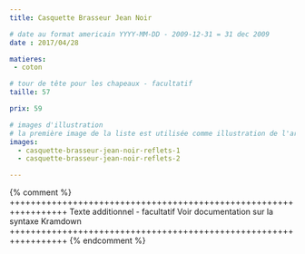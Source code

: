 ```yaml
---
title: Casquette Brasseur Jean Noir

# date au format americain YYYY-MM-DD - 2009-12-31 = 31 dec 2009
date : 2017/04/28

matieres:
 - coton

# tour de tête pour les chapeaux - facultatif
taille: 57

prix: 59

# images d'illustration
# la première image de la liste est utilisée comme illustration de l'article dans les pages de listing.
images:
  - casquette-brasseur-jean-noir-reflets-1
  - casquette-brasseur-jean-noir-reflets-2

---
```

{% comment %} +++++++++++++++++++++++++++++++++++++++++++++++++++++++++++++++++
              Texte additionnel - facultatif
              Voir documentation sur la syntaxe Kramdown
+++++++++++++++++++++++++++++++++++++++++++++++++++++++++++++++++ {% endcomment %}
